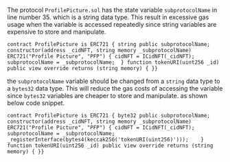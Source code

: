 
The protocol `ProfilePicture.sol` has the state variable `subprotocolName` in line number 35. which is a string data type. This result in excessive gas usage when the variable is accessed repeatedly since string variables are expensive to store and manipulate.

`contract ProfilePicture is ERC721 {
    string public subprotocolName;
    constructor(address _cidNFT, string memory _subprotocolName) ERC721("Profile Picture", "PFP") {
        cidNFT = ICidNFT(_cidNFT);
        subprotocolName = _subprotocolName;  }
    function tokenURI(uint256 _id) public view override returns (string memory) {
    }}`

the `subprotocolName` variable should be changed from a `string` data type to a `bytes32` data type. This will reduce the gas costs of accessing the variable since `bytes32` variables are cheaper to store and manipulate. as shown below code snippet.

`contract ProfilePicture is ERC721 {
    byte32 public subprotocolName;
    constructor(address _cidNFT, string memory _subprotocolName) ERC721("Profile Picture", "PFP") {
        cidNFT = ICidNFT(_cidNFT);
        subprotocolName = _subprotocolName;
        _registerInterface(bytes4(keccak256('tokenURI(uint256)')));    }
    function tokenURI(uint256 _id) public view override returns (string memory) {
    }}`